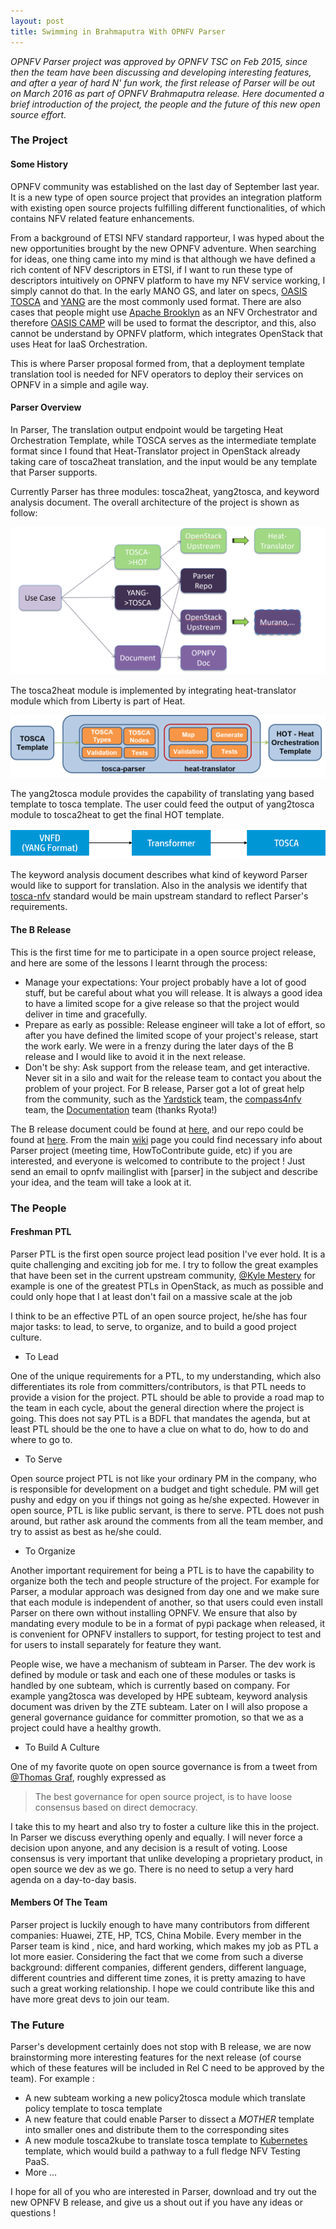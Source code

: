 ```yaml
---
layout: post
title: Swimming in Brahmaputra With OPNFV Parser
---
```


*OPNFV Parser project was approved by OPNFV TSC on Feb 2015, since then the team have been discussing and developing
interesting features, and after a year of hard N' fun work, the first release of Parser will be out on March 2016 as
part of OPNFV Brahmaputra release. Here documented a brief introduction of the project, the people and the future of
this new open source effort.*

### The Project

#### Some History

OPNFV community was established on the last day of September last year. It is a new type of open source project that provides
an integration platform with existing open source projects fulfilling different functionalities, of which contains NFV related 
feature enhancements.

From a background of ETSI NFV standard rapporteur, I was hyped about the new opportunities brought by the new OPNFV adventure. 
When searching for ideas, one thing came into my mind is that although we have defined a rich content of NFV descriptors in ETSI,
if I want to run these type of descriptors intuitively on OPNFV platform to have my NFV service working, I simply cannot do that.
In the early MANO GS, and later on specs, [OASIS TOSCA](https://www.oasis-open.org/committees/tc_home.php?wg_abbrev=tosca) and [YANG](https://tools.ietf.org/html/rfc6020) are the most commonly used format. There are also cases that people might use [Apache Brooklyn](https://brooklyn.apache.org/) as an NFV Orchestrator and therefore [OASIS CAMP](https://www.oasis-open.org/committees/tc_home.php?wg_abbrev=camp) will be used to format the descriptor, and this, also cannot be understand by OPNFV platform, which integrates OpenStack that uses Heat for IaaS Orchestration.

This is where Parser proposal formed from, that a deployment template translation tool is needed for NFV operators to deploy 
their services on OPNFV in a simple and agile way. 

#### Parser Overview

In Parser, The translation output endpoint would be targeting Heat Orchestration Template, while TOSCA serves as the intermediate template format since I found that Heat-Translator project in OpenStack already taking care of tosca2heat translation, and the input would be any template that Parser supports.

Currently Parser has three modules: tosca2heat, yang2tosca, and keyword analysis document. The overall architecture
of the project is shown as follow:

![Parser Architecture](https://raw.githubusercontent.com/hannibalhuang/hannibalhuang.github.io/master/image/parser-arch.PNG)

The tosca2heat module is implemented by integrating heat-translator module which from Liberty is part of Heat.

![tosca2heat arch](https://raw.githubusercontent.com/hannibalhuang/hannibalhuang.github.io/master/image/tosca2heat.png)

The yang2tosca module provides the capability of translating yang based template to tosca template. The user could feed the output of yang2tosca module to tosca2heat to get the final HOT template. 

![yang2tosca arch](https://raw.githubusercontent.com/hannibalhuang/hannibalhuang.github.io/master/image/yang2tosca.png)

The keyword analysis document describes what kind of keyword Parser would like to support for translation. Also in the analysis we identify that [tosca-nfv](http://docs.oasis-open.org/tosca/tosca-nfv/v1.0/tosca-nfv-v1.0.html) standard would be main upstream standard to reflect Parser's requirements.

#### The B Release

This is the first time for me to participate in a open source project release, and here are some of the lessons I learnt through the process:

- Manage your expectations: Your project probably have a lot of good stuff, but be careful about what you will release. It is always a good idea to have a limited scope for a give release so that the project would deliver in time and gracefully.
- Prepare as early as possible: Release engineer will take a lot of effort, so after you have defined the limited scope of your project's release, start the work early. We were in a frenzy during the later days of the B release and I would like to avoid it in the next release.
- Don't be shy: Ask support from the release team, and get interactive. Never sit in a silo and wait for the release team to contact you about the problem of your project. For B release, Parser got a lot of great help from the community, such as the [Yardstick](https://wiki.opnfv.org/yardstick) team, the [compass4nfv](https://wiki.opnfv.org/compass4nfv) team, the [Documentation](https://wiki.opnfv.org/documentation_projects/opnfv_documentation) team (thanks Ryota!)

The B release document could be found at [here](http://artifacts.opnfv.org/parser/brahmaputra/docs/parser_docs/index.html), and our repo could be found at [here](https://gerrit.opnfv.org/gerrit/#/admin/projects/?filter=parser). From the main [wiki](https://wiki.opnfv.org/parser) page you could find necessary info about Parser project (meeting time, HowToContribute guide, etc) if you are interested, and everyone is welcomed to contribute to the project ! Just send an email to opnfv mailinglist with [parser] in the subject and describe your idea, and the team will take a look at it.

### The People

#### Freshman PTL

Parser PTL is the first open source project lead position I've ever hold. It is a quite challenging and exciting job for me. I try to
follow the great examples that have been set in the current upstream community, [@Kyle Mestery](https://twitter.com/mestery) for example is 
one of the greatest PTLs in OpenStack, as much as possible and could only hope that I at least don't fail on a massive scale at the job

I think to be an effective PTL of an open source project, he/she has four major tasks: to lead, to serve, to organize, and to build a good project culture.

- To Lead

One of the unique requirements for a PTL, to my understanding, which also differentiates its role from committers/contributors, is that PTL needs to 
provide a vision for the project. PTL should be able to provide a road map to the team in each cycle, about the general direction where the
project is going. This does not say PTL is a BDFL that mandates the agenda, but at least PTL should be the one to have a clue on what to do, how to do and where to go to.

- To Serve

Open source project PTL is not like your ordinary PM in the company, who is responsible for development on a budget and tight schedule. PM will
get pushy and edgy on you if things not going as he/she expected. However in open source, PTL is like public servant, is there to serve. PTL does not push around, but rather ask around the comments from all the team member, and try to assist as best as he/she could. 

- To Organize

Another important requirement for being a PTL is to have the capability to organize both the tech and people structure of the project. For example for Parser, a modular approach was designed from day one and we make sure that each module is independent of another, so that users could even install Parser on there own without installing OPNFV. We ensure that also by mandating every module to be in a format of pypi package when released,
it is convenient for OPNFV installers to support, for testing project to test and for users to install separately for feature they want.

People wise, we have a mechanism of subteam in Parser. The dev work is defined by module or task and each one of these modules or tasks is handled by
one subteam, which is currently based on company. For example yang2tosca was developed by HPE subteam, keyword analysis document was driven by the ZTE subteam. Later on I will also propose a general governance guidance for committer promotion, so that we as a project could have a healthy growth.

- To Build A Culture

One of my favorite quote on open source governance is from a tweet from [@Thomas Graf](https://twitter.com/tgraf__), roughly expressed as

> The best governance for open source project, is to have loose consensus based on direct democracy.

I take this to my heart and also try to foster a culture like this in the project. In Parser we discuss everything openly and equally. I will never force a decision upon anyone, and any decision is a result of voting. Loose consensus is very important that unlike developing a proprietary product, in open source we dev as we go. There is no need to setup a very hard agenda on a day-to-day basis.

#### Members Of The Team

Parser project is luckily enough to have many contributors from different companies: Huawei, ZTE, HP, TCS, China Mobile. Every member in the Parser team is kind , nice, and hard working, which makes my job as PTL a lot more easier. Considering the fact that we come from such a diverse background: different companies, different genders, different language, different countries and different time zones, it is pretty amazing to have such a great working relationship. I hope we could contribute like this and have more great devs to join our team.

### The Future

Parser's development certainly does not stop with B release, we are now brainstorming more interesting features for the next release (of course which of these features will be included in Rel C need to be approved by the team). For example :

- A new subteam working a new policy2tosca module which translate policy template to tosca template
- A new feature that could enable Parser to dissect a *MOTHER* template into smaller ones and distribute them to the corresponding sites
- A new module tosca2kube to translate tosca template to [Kubernetes](https://kubernetes.io/) template, which would build a pathway to a full fledge NFV Testing PaaS.
- More ...

I hope for all of you who are interested in Parser, download and try out the new OPNFV B release, and give us a shout out if you have any ideas or questions !
